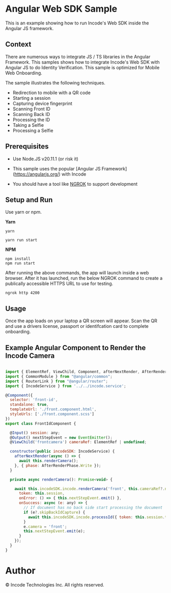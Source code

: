 # Angular Web SDK Sample

This is an example showing how to run Incode's Web SDK inside the Angular JS framework. 


## Context

There are numerous ways to integrate JS / TS libraries in the Angular Framework.  This samples shows how to integrate Incode's Web SDK with Angular JS to do Identity Verification.  This sample is optimized for Mobile Web Onboarding.

The sample illustrates the following techniques. 

* Redirection to mobile with a QR code
* Starting a session
* Capturing device fingerprint
* Scanning Front ID
* Scanning Back ID
* Processing the ID
* Taking a Selfie
* Processing a Selfie


## Prerequisites

* Use Node.JS v20.11.1 (or risk it)

* This sample uses the popular [Angular JS Framework] (https://angularjs.org/)  with Incode 

* You should have a tool like [NGROK](https://ngrok.com/) to support development

## Setup and Run

Use yarn or npm. 

__Yarn__

```
yarn

yarn run start

```

__NPM__

```
npm install
npm run start
```

After running the above commands, the app will launch inside a web browser.  After it has launched, run the below NGROK command to create a publically accessible HTTPS URL to use for testing.

``` ngrok http 4200 ```


## Usage

Once the app loads on your laptop a QR screen will appear.  Scan the QR and use a drivers license, passport or identifcation card to complete onboarding.


## Example Angular Component to Render the Incode Camera 
```js

import { ElementRef, ViewChild, Component, afterNextRender, AfterRenderPhase, Input, Output, EventEmitter } from '@angular/core';
import { CommonModule } from "@angular/common";
import { RouterLink } from "@angular/router";
import { IncodeService } from '../../incode.service';

@Component({
  selector: 'front-id',
  standalone: true,
  templateUrl: './front.component.html',
  styleUrls: ['./front.component.scss']
})
export class FrontIdComponent {

  @Input() session: any;
  @Output() nextStepEvent = new EventEmitter();
  @ViewChild('frontcamera') cameraRef: ElementRef | undefined;

  constructor(public incodeSDK: IncodeService) {
    afterNextRender(async () => {
      await this.renderCamera();
    }, { phase: AfterRenderPhase.Write });
  }

  private async renderCamera(): Promise<void> {

    await this.incodeSDK.incode.renderCamera('front', this.cameraRef?.nativeElement, {
      token: this.session,
      onError: () => { this.nextStepEvent.emit() },
      onSuccess: async (e: any) => {
        // If document has no back side start processing the document
        if (e?.skipBackIdCapture) {
          await this.incodeSDK.incode.processId({ token: this.session.token })
        }
        e.camera = 'front';
        this.nextStepEvent.emit(e);
      }
    });
  }
}

```

# Author

© Incode Technologies Inc. All rights reserved.
